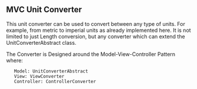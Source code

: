 ## MVC Unit Converter

This unit converter can be used to convert between any type of units.
  For example, from metric to imperial units as already implemented here.
  It is not limited to just Length conversion, but any converter which
  can extend the UnitConverterAbstract class.
 
  The Converter is Designed around the Model-View-Controller Pattern where:
  
       Model: UnitConverterAbstract
       View: ViewConverter
       Controller: ControllerConverter